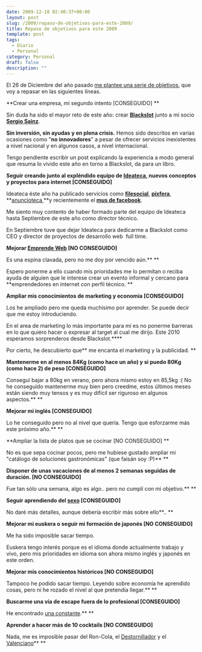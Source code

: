 ```yaml
---
date: 2009-12-18 02:40:37+00:00
layout: post
slug: /2009/repaso-de-objetivos-para-este-2009/
title: Repaso de objetivos para este 2009
template: post
tags:
  - Diario
  - Personal
category: Personal
draft: false
description: ""
---
```


El 26 de Diciembre del año pasado [me plantee una serie de objetivos](/2008/12/26/mis-objetivos-para-el-proximo-2009/), que voy a repasar en las siguientes líneas.

**Crear una empresa, mi segundo intento [CONSEGUIDO]
**

Sin duda ha sido el mayor reto de este año: crear [**Blackslot**](http://blackslot.com) junto a mi socio [**Sergio Sainz**](http://sergiosainz.com).

**Sin inversión, sin ayudas y en plena crisis.** Hemos sido descritos en varias ocasiones como "**no innovadores**" a pesar de ofrecer servicios inexistentes a nivel nacional y en algunos casos, a nivel internacional.

Tengo pendiente escribir un post explicando la experiencia a modo general que resuma lo vivido este año en torno a Blackslot, da para un libro.

**Seguir creando junto al expléndido equipo de [Ideateca](http://ideateca.com/), nuevos conceptos y proyectos para internet [CONSEGUIDO]**

Ideateca éste año ha publicado servicios como [**filesocial**](http://filesocial.com), [**pixfera**](http://pixfera.com), **[anuncioteca ](http://anuncioteca.es)**y recientemente el [**mus de facebook**](http://apps.facebook.com/jugaralmus/).

Me siento muy contento de haber formado parte del equipo de Ideateca hasta Septiembre de este año como director técnico.

En Septiembre tuve que dejar Ideateca para dedicarme a Blackslot como CEO y director de proyectos de desarrollo web  full time.

**Mejorar [Emprende Web](http://emprendeweb.org/) [NO CONSEGUIDO]**

Es una espina clavada, pero no me doy por vencido aún.** **

Espero ponerme a ello cuando mis prioridades me lo permitan o reciba ayuda de alguien que le interese crear un evento informal y cercano para **emprendedores en internet con perfil técnico.
**

**Ampliar mis conocimientos de marketing y economía [CONSEGUIDO]**

Los he ampliado pero me queda muchísimo por aprender. Se puede decir que me estoy introduciendo.

En el area de marketing lo más importante para mí es no ponerme barreras en lo que quiero hacer o expresar al target al cual me dirijo. Este 2010 esperamos sorprenderos desde Blackslot.****

Por cierto, he descubierto que** me encanta el marketing y la publicidad.
**

**Mantenerme en al menos 84Kg (como hace un año) y si puedo 80Kg (como hace 2) de peso [CONSEGUIDO]**

Conseguí bajar a 80kg en verano, pero ahora mismo estoy en 85,5kg :( No he conseguido mantenerme muy bien pero creedme, estos últimos meses están siendo muy tensos y es muy difícil ser riguroso en algunos aspectos.**
**

**Mejorar mi inglés [CONSEGUIDO]**

Lo he conseguido pero no al nivel que quería. Tengo que esforzarme más este próximo año.**
**

**Ampliar la lista de platos que se cocinar [NO CONSEGUIDO]
**

No es que sepa cocinar pocos, pero me hubiese gustado ampliar mi "catálogo de soluciones gastronómicas" (que faisán soy :P)**
**

**Disponer de unas vacaciones de al menos 2 semanas seguidas de duración. [NO CONSEGUIDO]**

Fue tan sólo una semana, algo es algo.. pero no cumplí con mi objetivo.**
**

**Seguir aprendiendo del [sexo](../category/personal/sexo/) [CONSEGUIDO][
](../category/personal/sexo/)**

No daré más detalles, aunque debería escribir más sobre ello**..
**

**Mejorar mi euskera o seguir mi formación de japonés [NO CONSEGUIDO]**

Me ha sido imposible sacar tiempo.

Euskera tengo interés porque es el idioma donde actualmente trabajo y vivo, pero mis prioridades en idioma son ahora mismo inglés y japonés en este orden.

**Mejorar mis conocimientos históricos [NO CONSEGUIDO]**

Tampoco he podido sacar tiempo. Leyendo sobre economía he aprendido cosas, pero ni he rozado el nivel al que pretendía llegar.**
**

**Buscarme una vía de escape fuera de lo profesional [CONSEGUIDO]**

He encontrado [una constante](http://es.wikipedia.org/wiki/La_constante_%28Lost%29).**
**

**Aprender a hacer más de 10 cocktails [NO CONSEGUIDO]**

Nada, me es imposible pasar del Ron-Cola, el [Destornillador](http://es.wikipedia.org/wiki/Destornillador_%28c%C3%B3ctel%29) y el [Valenciano](http://www.gastronomiavasca.net/recipes/recipe?id=26)**
**

